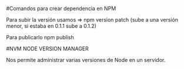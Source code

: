 #Comandos para crear dependencia en NPM

Para subir la versión usamos => npm version patch 
(sube a una versión menor, si estaba en 0.1.1 sube a 0.1.2)

Para publicarlo
npm publish

#NVM NODE VERSION MANAGER

Nos permite administrar varias versiones de Node en un servidor.
